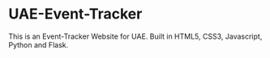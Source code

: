 # UAE-Event-Tracker
This is an Event-Tracker Website for UAE. Built in HTML5, CSS3, Javascript, Python and Flask.
